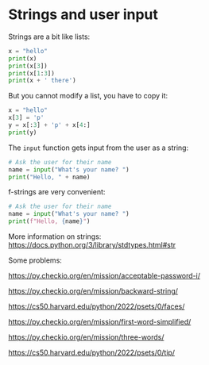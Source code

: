 # Strings and user input

Strings are a bit like lists:
```python
x = "hello"
print(x)
print(x[3])
print(x[1:3])
print(x + ' there')
```

But you cannot modify a list, you have to copy it:
```python
x = "hello"
x[3] = 'p'
y = x[:3] + 'p' + x[4:]
print(y)
```

The `input` function gets input from the user as a string:
```python
# Ask the user for their name
name = input("What's your name? ")
print("Hello, " + name)
```

f-strings are very convenient:
```python
# Ask the user for their name
name = input("What's your name? ")
print(f"Hello, {name}")
```

More information on strings:
https://docs.python.org/3/library/stdtypes.html#str

Some problems:

https://py.checkio.org/en/mission/acceptable-password-i/

https://py.checkio.org/en/mission/backward-string/

https://cs50.harvard.edu/python/2022/psets/0/faces/

https://py.checkio.org/en/mission/first-word-simplified/

https://py.checkio.org/en/mission/three-words/

https://cs50.harvard.edu/python/2022/psets/0/tip/

